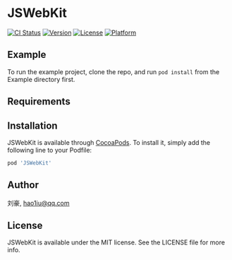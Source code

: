 # JSWebKit

[![CI Status](https://img.shields.io/travis/刘豪/JSWebKit.svg?style=flat)](https://travis-ci.org/刘豪/JSWebKit)
[![Version](https://img.shields.io/cocoapods/v/JSWebKit.svg?style=flat)](https://cocoapods.org/pods/JSWebKit)
[![License](https://img.shields.io/cocoapods/l/JSWebKit.svg?style=flat)](https://cocoapods.org/pods/JSWebKit)
[![Platform](https://img.shields.io/cocoapods/p/JSWebKit.svg?style=flat)](https://cocoapods.org/pods/JSWebKit)

## Example

To run the example project, clone the repo, and run `pod install` from the Example directory first.

## Requirements

## Installation

JSWebKit is available through [CocoaPods](https://cocoapods.org). To install
it, simply add the following line to your Podfile:

```ruby
pod 'JSWebKit'
```

## Author

刘豪, hao1iu@qq.com

## License

JSWebKit is available under the MIT license. See the LICENSE file for more info.
